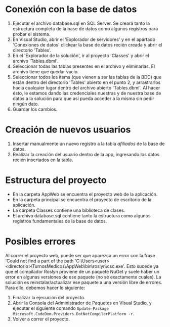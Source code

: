 # Conexión con la base de datos
1. Ejecutar el archivo database.sql en SQL Server. Se creará tanto la estructura completa de la base de datos como algunos registros para probar el sistema.
2. En Visual Studio, abrir el 'Explorador de servidores' y en el apartado 'Conexiones de datos' clickear la base de datos recién creada y abrir el directorio 'Tables'.
3. En el 'Explorador de la solución', ir al proyecto 'Classes' y abrir el archivo 'Tables.dbml'.
4. Seleccionar todas las tablas presentes en el archivo y eliminarlas. El archivo tiene que quedar vacío.
5. Seleccionar todos los items (que vienen a ser las tablas de la BDD) que están dentro del directorio 'Tables' abierto en el punto 2, y arrastrarlos hacia cualquier lugar dentro del archivo abierto 'Tables.dbml'. Al hacer ésto, le estamos dando las credenciales nuestras y de nuestra base de datos a la solución para que así pueda acceder a la misma sin pedir ningún dato.
6. Guardar los cambios.

# Creación de nuevos usuarios
1. Insertar manualmente un nuevo registro a la tabla *afiliados* de la base de datos.
2. Realizar la creación del usuario dentro de la app, ingresando los datos recién insertados en la tabla.

# Estructura del proyecto
- En la carpeta AppWeb se encuentra el proyecto web de la aplicación.
- En la carpeta principal se encuentra el proyecto de escritorio de la aplicación.
- La carpeta Classes contiene una biblioteca de clases.
- El archivo database.sql contiene tanto la estructura como algunos registros fundamentales de la base de datos.

# Posibles errores
Al correr el proyecto web, puede ser que aparezca un error con la frase 'Could not find a part of the path 'C:\Users\<user>\<directorio>\TurnosMedicos\AppWeb\bin\roslyn\csc.exe'. Esto sucede ya que el compilador Roslyn proviene de un paquete NuGet y suele haber un error en algunas versiones de ese paquete (no sé exactamente cuáles). La solución es reinstalar/actualizar ese paquete a una versión libre de errores. Para ello, debemos hacer lo siguiente:
1. Finalizar la ejecución del proyecto.
2. Abrir la Consola del Administrador de Paquetes en Visual Studio, y ejecutar el siguiente comando `Update-Package Microsoft.CodeDom.Providers.DotNetCompilerPlatform -r`.
3. Volver a correr el proyecto.
